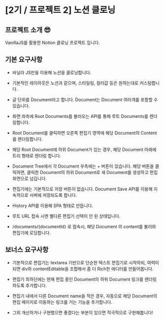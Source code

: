 # [2기 / 프로젝트 2] 노션 클로닝
## 프로젝트 소개 😎
VanillaJS를 활용한 Notion 클로닝 프로젝트 입니다.

## 기본 요구사항

- 바닐라 JS만을 이용해 노션을 클로닝합니다.

- 기본적인 레이아웃은 노션과 같으며, 스타일링, 컬러값 등은 원하는대로 커스텀합니다.

- 글 단위를 Document라고 합니다. Document는 Document 여러개를 포함할 수 있습니다.

- 화면 좌측에 Root Documents를 불러오는 API를 통해 루트 Documents를 렌더링합니다.

- Root Document를 클릭하면 오른쪽 편집기 영역에 해당 Document의 Content를 렌더링합니다.

- 해당 Root Document에 하위 Document가 있는 경우, 해당 Document 아래에 트리 형태로 렌더링 합니다.

- Document Tree에서 각 Document 우측에는 + 버튼이 있습니다. 해당 버튼을 클릭하면, 클릭한 Document의 하위 Document로 새 Document를 생성하고 편집화면으로 넘깁니다.

- 편집기에는 기본적으로 저장 버튼이 없습니다. Document Save API를 이용해 지속적으로 서버에 저장되도록 합니다.

- History API를 이용해 SPA 형태로 만듭니다.

- 루트 URL 접속 시엔 별다른 편집기 선택이 안 된 상태입니다.

- /documents/{documentId} 로 접속시, 해당 Document 의 content를 불러와 편집기에 로딩합니다.

## 보너스 요구사항

- 기본적으로 편집기는 textarea 기반으로 단순한 텍스트 편집기로 시작하되, 여력이 되면 div와 contentEditable을 조합해서 좀 더 Rich한 에디터를 만들어봅니다.

- 편집기 최하단에는 현재 편집 중인 Document의 하위 Document 링크를 렌더링하도록 추가합니다.

- 편집기 내에서 다른 Document name을 적은 경우, 자동으로 해당 Document의 편집 페이지로 이동하는 링크를 거는 기능을 추가합니다.

- 그외 개선하거나 구현했으면 좋겠다는 부분이 있으면 적극적으로 구현해봅니다!

